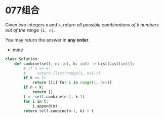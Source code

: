 # 077组合

Given two integers `n` and `k`, return *all possible combinations of* `k` *numbers out of the range* `[1, n]`.

You may return the answer in **any order**.

* mine

```python
class Solution:
    def combine(self, n: int, k: int) -> List[List[int]]:
        # if n == k:
        #     return [list(range(1, n+1))]
        if k == 1:
            return [[i] for i in range(1, n+1)]
        if n < k:
            return []
        t =  self.combine(n-1, k-1)
        for i in t:
            i.append(n)
        return self.combine(n-1, k) + t
```

